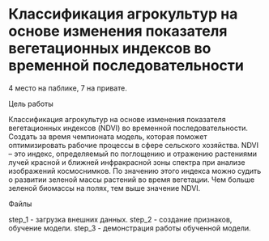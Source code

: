 # Классификация агрокультур на основе изменения показателя вегетационных индексов во временной последовательности

4 место на паблике, 7 на привате.

Цель работы

Классификация агрокультур на основе изменения показателя вегетационных индексов (NDVI) во временной последовательности. Создать за время чемпионата модель, которая поможет оптимизировать рабочие процессы в сфере сельского хозяйства.
NDVI – это индекс, определяемый по поглощению и отражению растениями лучей красной и ближней инфракрасной зоны спектра при анализе изображений космоснимков. По значению этого индекса можно судить о развитии зеленой массы растений во время вегетации. Чем больше зеленой биомассы на полях, тем выше значение NDVI.

Файлы

step_1 - загрузка внешних данных.
step_2 - создание признаков, обучение модели.
step_3 - демонстрация работы обученной модели.
